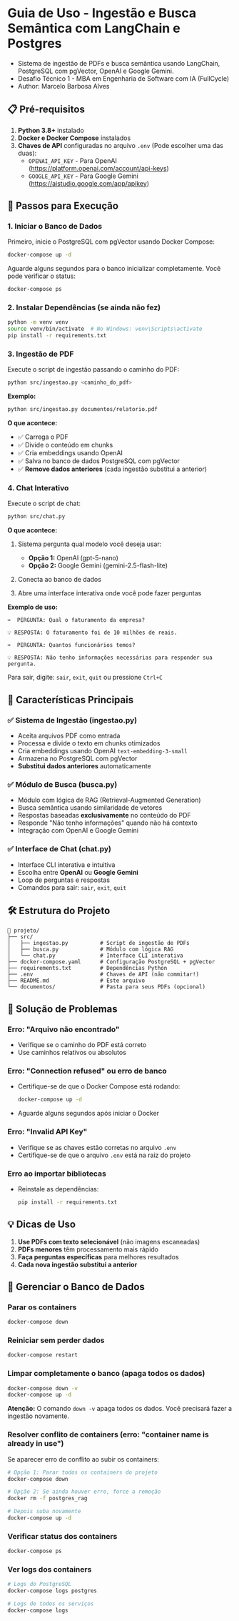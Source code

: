 # Guia de Uso - Ingestão e Busca Semântica com LangChain e Postgres

- Sistema de ingestão de PDFs e busca semântica usando LangChain, PostgreSQL com pgVector, OpenAI e Google Gemini.
- Desafio Técnico 1 - MBA em Engenharia de Software com IA (FullCycle)
- Author: Marcelo Barbosa Alves

## 📋 Pré-requisitos

1. **Python 3.8+** instalado
2. **Docker e Docker Compose** instalados
3. **Chaves de API** configuradas no arquivo `.env` (Pode escolher uma das duas):
   - `OPENAI_API_KEY` - Para OpenAI (https://platform.openai.com/account/api-keys)
   - `GOOGLE_API_KEY` - Para Google Gemini (https://aistudio.google.com/app/apikey)

## 🚀 Passos para Execução

### 1. Iniciar o Banco de Dados

Primeiro, inicie o PostgreSQL com pgVector usando Docker Compose:

```bash
docker-compose up -d
```

Aguarde alguns segundos para o banco inicializar completamente. Você pode verificar o status:

```bash
docker-compose ps
```

### 2. Instalar Dependências (se ainda não fez)

```bash
python -m venv venv
source venv/bin/activate  # No Windows: venv\Scripts\activate
pip install -r requirements.txt
```

### 3. Ingestão de PDF

Execute o script de ingestão passando o caminho do PDF:

```bash
python src/ingestao.py <caminho_do_pdf>
```

**Exemplo:**

```bash
python src/ingestao.py documentos/relatorio.pdf
```

**O que acontece:**
- ✅ Carrega o PDF
- ✅ Divide o conteúdo em chunks
- ✅ Cria embeddings usando OpenAI
- ✅ Salva no banco de dados PostgreSQL com pgVector
- ✅ **Remove dados anteriores** (cada ingestão substitui a anterior)

### 4. Chat Interativo

Execute o script de chat:

```bash
python src/chat.py
```

**O que acontece:**
1. Sistema pergunta qual modelo você deseja usar:
   - **Opção 1:** OpenAI (gpt-5-nano)
   - **Opção 2:** Google Gemini (gemini-2.5-flash-lite)

2. Conecta ao banco de dados

3. Abre uma interface interativa onde você pode fazer perguntas

**Exemplo de uso:**

```
➡️  PERGUNTA: Qual o faturamento da empresa?

💡 RESPOSTA: O faturamento foi de 10 milhões de reais.

➡️  PERGUNTA: Quantos funcionários temos?

💡 RESPOSTA: Não tenho informações necessárias para responder sua pergunta.
```

Para sair, digite: `sair`, `exit`, `quit` ou pressione `Ctrl+C`

## 🎯 Características Principais

### ✅ Sistema de Ingestão (ingestao.py)

- Aceita arquivos PDF como entrada
- Processa e divide o texto em chunks otimizados
- Cria embeddings usando OpenAI `text-embedding-3-small`
- Armazena no PostgreSQL com pgVector
- **Substitui dados anteriores** automaticamente

### ✅ Módulo de Busca (busca.py)

- Módulo com lógica de RAG (Retrieval-Augmented Generation)
- Busca semântica usando similaridade de vetores
- Respostas baseadas **exclusivamente** no conteúdo do PDF
- Responde "Não tenho informações" quando não há contexto
- Integração com OpenAI e Google Gemini

### ✅ Interface de Chat (chat.py)

- Interface CLI interativa e intuitiva
- Escolha entre **OpenAI** ou **Google Gemini**
- Loop de perguntas e respostas
- Comandos para sair: `sair`, `exit`, `quit`

## 🛠️ Estrutura do Projeto

```
📂 projeto/
├── src/
│   ├── ingestao.py          # Script de ingestão de PDFs
│   ├── busca.py             # Módulo com lógica RAG
│   └── chat.py              # Interface CLI interativa
├── docker-compose.yaml      # Configuração PostgreSQL + pgVector
├── requirements.txt         # Dependências Python
├── .env                     # Chaves de API (não commitar!)
├── README.md                # Este arquivo
└── documentos/              # Pasta para seus PDFs (opcional)
```

## 🔧 Solução de Problemas

### Erro: "Arquivo não encontrado"
- Verifique se o caminho do PDF está correto
- Use caminhos relativos ou absolutos

### Erro: "Connection refused" ou erro de banco
- Certifique-se de que o Docker Compose está rodando:
  ```bash
  docker-compose up -d
  ```
- Aguarde alguns segundos após iniciar o Docker

### Erro: "Invalid API Key"
- Verifique se as chaves estão corretas no arquivo `.env`
- Certifique-se de que o arquivo `.env` está na raiz do projeto

### Erro ao importar bibliotecas
- Reinstale as dependências:
  ```bash
  pip install -r requirements.txt
  ```

## 💡 Dicas de Uso

1. **Use PDFs com texto selecionável** (não imagens escaneadas)
2. **PDFs menores** têm processamento mais rápido
3. **Faça perguntas específicas** para melhores resultados
4. **Cada nova ingestão substitui a anterior**

## 🔄 Gerenciar o Banco de Dados

### Parar os containers

```bash
docker-compose down
```

### Reiniciar sem perder dados

```bash
docker-compose restart
```

### Limpar completamente o banco (apaga todos os dados)

```bash
docker-compose down -v
docker-compose up -d
```

**Atenção:** O comando `down -v` apaga todos os dados. Você precisará fazer a ingestão novamente.

### Resolver conflito de containers (erro: "container name is already in use")

Se aparecer erro de conflito ao subir os containers:

```bash
# Opção 1: Parar todos os containers do projeto
docker-compose down

# Opção 2: Se ainda houver erro, force a remoção
docker rm -f postgres_rag

# Depois suba novamente
docker-compose up -d
```

### Verificar status dos containers

```bash
docker-compose ps
```

### Ver logs dos containers

```bash
# Logs do PostgreSQL
docker-compose logs postgres

# Logs de todos os serviços
docker-compose logs
```

